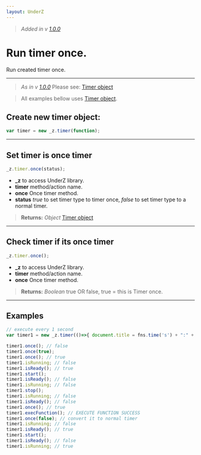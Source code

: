 ```yaml
---
layout: UnderZ
---
```

> _Added in v [1.0.0](https://github.com/hlaCk/UnderZ/tree/clean1.0.0)_

# Run timer once.
Run created timer once.


***


> _As in v [1.0.0](https://github.com/hlaCk/UnderZ/tree/clean1.0.0)_
> Please see: [Timer object](https://hlack.github.io/UnderZ/-timer()#timer-object)

> All examples bellow uses [Timer object](https://hlack.github.io/UnderZ/-timer()#timer-object).

## Create new timer object:
```js
var timer = new _z.timer(function);
```


***


## Set timer is once timer
```js
_z.timer.once(status);
```

* **_z** to access UnderZ library.
* **timer** method/action name.
* **once** Once timer method.
* **status** _true_ to set timer type to timer once, _false_ to set timer type to a normal timer.

> **Returns:** _Object_ [Timer object](https://hlack.github.io/UnderZ/-timer()#timer-object)


***


## Check timer if its once timer
```js
_z.timer.once();
```

* **_z** to access UnderZ library.
* **timer** method/action name.
* **once** Once timer method.

> **Returns:** _Boolean_ true OR false, true = this is Timer once.


***


## Examples

```js
// execute every 1 second
var timer1 = new _z.timer(()=>{ document.title = fns.time('s') + ":" + fns.time('m'); }, 1000);

timer1.once(); // false
timer1.once(true);
timer1.once(); // true
timer1.isRunning; // false
timer1.isReady(); // true
timer1.start();
timer1.isReady(); // false
timer1.isRunning; // false
timer1.stop();
timer1.isRunning; // false
timer1.isReady(); // false
timer1.once(); // true
timer1.execFunction(); // EXECUTE FUNCTION SUCCESS
timer1.once(false); // convert it to normal timer
timer1.isRunning; // false
timer1.isReady(); // true
timer1.start();
timer1.isReady(); // false
timer1.isRunning; // true
```
